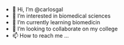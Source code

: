 - 👋 Hi, I’m @carlosgal
- 👀 I’m interested in biomedical sciences 
- 🌱 I’m currently learning biomedicin
- 💞️ I’m looking to collaborate on my college
- 📫 How to reach me ...

<!---
carlosgal/carlosgal is a ✨ special ✨ repository because its `README.md` (this file) appears on your GitHub profile.
You can click the Preview link to take a look at your changes.
--->
